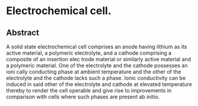 # Electrochemical cell.

## Abstract
A solid state electrochemical cell comprises an anode having lithium as its active material, a polymeric electrolyte, and a cathode comprising a composite of an insertion elec trode material or similarly active material and a polymeric material. One of the electrolyte and the cathode possesses an ioni cally conducting phase at ambient temperature and the other of the electrolyte and the cathode lacks such a phase. Ionic conductivity can be induced in said other of the electrolyte and cathode at elevated temperature thereby to render the cell operable and give rise to improvements in comparison with cells where such phases are present ab initio.